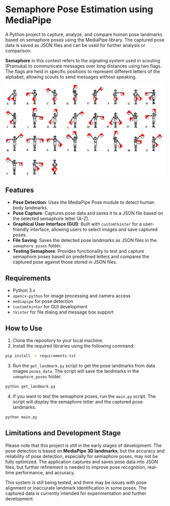 # Semaphore Pose Estimation using MediaPipe

A Python project to capture, analyze, and compare human pose landmarks based on semaphore poses using the MediaPipe library. The captured pose data is saved as JSON files and can be used for further analysis or comparison.

**Semaphore** in this context refers to the signaling system used in scouting (Pramuka) to communicate messages over long distances using two flags. The flags are held in specific positions to represent different letters of the alphabet, allowing scouts to send messages without speaking.

![semaphore-pict](semaphore.gif)

## Features

- **Pose Detection**: Uses the MediaPipe Pose module to detect human body landmarks.
- **Pose Capture**: Captures pose data and saves it to a JSON file based on the selected semaphore letter (A-Z).
- **Graphical User Interface (GUI)**: Built with `customtkinter` for a user-friendly interface, allowing users to select images and save captured poses.
- **File Saving**: Saves the detected pose landmarks as JSON files in the `semaphore poses` folder.
- **Testing Semaphore**: Provides functionality to test and capture semaphore poses based on predefined letters and compares the captured pose against those stored in JSON files.

## Requirements

- Python 3.x
- `opencv-python` for image processing and camera access
- `mediapipe` for pose detection
- `customtkinter` for GUI development
- `tkinter` for file dialog and message box support

## How to Use

1. Clone the repository to your local machine.
2. Install the required libraries using the following command:

```bash
pip install -r requirements.txt
```

3. Run the `get_landmark.py` script to get the pose landmarks from data images `poses_data`. The script will save the landmarks in the `semaphore_poses` folder.

```bash
python get_landmark.py
```

4. If you want to test the semaphore poses, run the `main.py` script. The script will display the semaphore letter and the captured pose landmarks.

```bash
python main.py
```


## Limitations and Development Stage

Please note that this project is still in the early stages of development. The pose detection is based on **MediaPipe 3D landmarks**, but the accuracy and reliability of pose detection, especially for semaphore poses, may not be fully optimized. The application captures and saves pose data into JSON files, but further refinement is needed to improve pose recognition, real-time performance, and accuracy.

This system is still being tested, and there may be issues with pose alignment or inaccurate landmark identification in some poses. The captured data is currently intended for experimentation and further development.